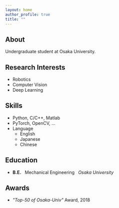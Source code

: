 ```yaml
---
layout: home
author_profile: true
title: ""
---
```

## About
  Undergraduate student at Osaka University.

## Research Interests
  - Robotics
  - Computer Vision
  - Deep Learning

## Skills
  - Python, C/C++, Matlab
  - PyTorch, OpenCV, ...
  - Language
    - English
    - Japanese
    - Chinese

## Education
  - __B.E.__   &nbsp; Mechanical Engineering &nbsp; *Osaka University*

## Awards
  - *"Top-50 of Osaka-Univ"* Award, 2018